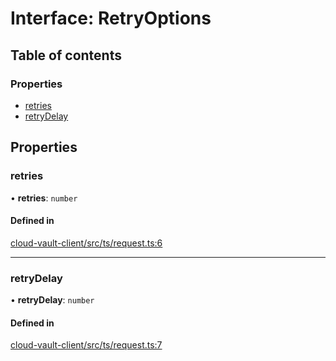 # Interface: RetryOptions

## Table of contents

### Properties

- [retries](RetryOptions.md#retries)
- [retryDelay](RetryOptions.md#retrydelay)

## Properties

### retries

• **retries**: `number`

#### Defined in

[cloud-vault-client/src/ts/request.ts:6](https://gitlab.com/i3-market/code/wp3/t3.2/i3m-wallet-monorepo/-/blob/f802a57/packages/cloud-vault-client/src/ts/request.ts#L6)

___

### retryDelay

• **retryDelay**: `number`

#### Defined in

[cloud-vault-client/src/ts/request.ts:7](https://gitlab.com/i3-market/code/wp3/t3.2/i3m-wallet-monorepo/-/blob/f802a57/packages/cloud-vault-client/src/ts/request.ts#L7)
